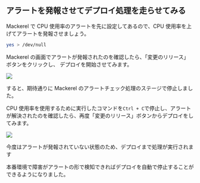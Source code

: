 ## アラートを発報させてデプロイ処理を走らせてみる

Mackerel で CPU 使用率のアラートを先に設定してあるので、CPU 使用率を上げてアラートを発報させましょう。

```sh
yes > /dev/null
```

Mackerel の画面でアラートが発報されたのを確認したら、「変更のリリース」ボタンをクリックし、
デプロイを開始させてみます。

![](https://cdn-ssl-devio-img.classmethod.jp/wp-content/uploads/2018/11/8918303f03e89161dcb56542e6dd55f7.png)

すると、期待通りに Mackerel のアラートチェック処理のステージで停止しました。

CPU 使用率を使用するために実行したコマンドを`Ctrl + C`で停止し、アラートが解決されたのを確認したら、再度「変更のリリース」ボタンからデプロイをしてみます。

![](https://cdn-ssl-devio-img.classmethod.jp/wp-content/uploads/2018/11/87584bfc8789c01ef6731f0dd71fafe3.png)

今度はアラートが発報されていない状態のため、デプロイまで処理が実行されます

本番環境で障害がアラートの形で検知できればデプロイを自動で停止することができるようになりました。
